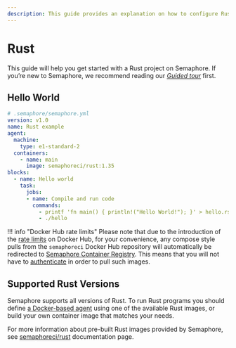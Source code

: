 ```yaml
---
description: This guide provides an explanation on how to configure Rust projects on Semaphore 2.0. It provides example projects as well that should help you get started.
---
```


# Rust

This guide will help you get started with a Rust project on Semaphore.
If you’re new to Semaphore, we recommend reading our
_[Guided tour](https://docs.semaphoreci.com/guided-tour/getting-started/)_ first.

## Hello World

``` yaml
# .semaphore/semaphore.yml
version: v1.0
name: Rust example
agent:
  machine:
    type: e1-standard-2
  containers:
    - name: main
      image: semaphoreci/rust:1.35
blocks:
  - name: Hello world
    task:
      jobs:
      - name: Compile and run code
        commands:
          - printf 'fn main() { println!("Hello World!"); }' > hello.rs && rustc hello.rs
          - ./hello
```
!!! info "Docker Hub rate limits"
    Please note that due to the introduction of the [rate limits](https://docs.docker.com/docker-hub/download-rate-limit/) on Docker Hub, for your convenience, any compose style pulls from the `semaphoreci` Docker Hub repository will automatically be redirected to [Semaphore Container Registry](/ci-cd-environment/semaphore-registry-images/). This means that you will not have to [authenticate](/ci-cd-environment/docker-authentication/) in order to pull such images.

## Supported Rust Versions

Semaphore supports all versions of Rust. To run Rust programs you should define
[a Docker-based agent][docker-env] using one of the available Rust images,
or build your own container image that matches your needs.

For more information about pre-built Rust images provided by Semaphore, see
[semaphoreci/rust](/ci-cd-environment/semaphore-registry-images/#rust) documentation page.

[docker-env]: https://docs.semaphoreci.com/ci-cd-environment/custom-ci-cd-environment-with-docker/
